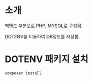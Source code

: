 # 소개

백엔드 부분으로 PHP, MYSQL로 구성됨.

DOTENV을 이용하여 DB정보를 저장함.

# DOTENV 패키지 설치

```
composer install
```
